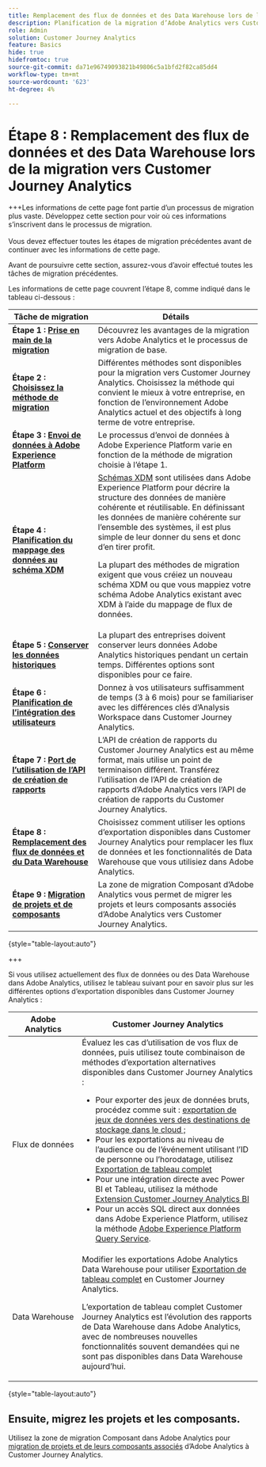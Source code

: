 ```yaml
---
title: Remplacement des flux de données et des Data Warehouse lors de la migration vers Customer Journey Analytics
description: Planification de la migration d’Adobe Analytics vers Customer Journey Analytics
role: Admin
solution: Customer Journey Analytics
feature: Basics
hide: true
hidefromtoc: true
source-git-commit: da71e96749093821b49806c5a1bfd2f82ca85dd4
workflow-type: tm+mt
source-wordcount: '623'
ht-degree: 4%

---
```


# Étape 8 : Remplacement des flux de données et des Data Warehouse lors de la migration vers Customer Journey Analytics

+++Les informations de cette page font partie d’un processus de migration plus vaste. Développez cette section pour voir où ces informations s’inscrivent dans le processus de migration. </br></br>Vous devez effectuer toutes les étapes de migration précédentes avant de continuer avec les informations de cette page.

Avant de poursuivre cette section, assurez-vous d’avoir effectué toutes les tâches de migration précédentes.

Les informations de cette page couvrent l’étape 8, comme indiqué dans le tableau ci-dessous :

| Tâche de migration | Détails |
|---------|----------|
| **Étape 1 : [Prise en main de la migration](/help/getting-started/cja-migration/cja-migration-getstarted.md)** | Découvrez les avantages de la migration vers Adobe Analytics et le processus de migration de base. |
| **Étape 2 : [Choisissez la méthode de migration](/help/getting-started/cja-migration/cja-migration-method.md)** | Différentes méthodes sont disponibles pour la migration vers Customer Journey Analytics. Choisissez la méthode qui convient le mieux à votre entreprise, en fonction de l’environnement Adobe Analytics actuel et des objectifs à long terme de votre entreprise. |
| **Étape 3 : [Envoi de données à Adobe Experience Platform](/help/getting-started/cja-migration/cja-migration-send-to-platform.md)** | Le processus d’envoi de données à Adobe Experience Platform varie en fonction de la méthode de migration choisie à l’étape 1. |
| **Étape 4 : [Planification du mappage des données au schéma XDM](/help/getting-started/cja-migration/cja-migration-xdm.md)** | [Schémas XDM](https://experienceleague.adobe.com/en/docs/experience-platform/xdm/home#xdm-schemas) sont utilisées dans Adobe Experience Platform pour décrire la structure des données de manière cohérente et réutilisable. En définissant les données de manière cohérente sur l’ensemble des systèmes, il est plus simple de leur donner du sens et donc d’en tirer profit.<p>La plupart des méthodes de migration exigent que vous créiez un nouveau schéma XDM ou que vous mappiez votre schéma Adobe Analytics existant avec XDM à l’aide du mappage de flux de données.</p> |
| **Étape 5 : [Conserver les données historiques](/help/getting-started/cja-migration/cja-migration-historical-data.md)** | La plupart des entreprises doivent conserver leurs données Adobe Analytics historiques pendant un certain temps. Différentes options sont disponibles pour ce faire. |
| **Étape 6 : [Planification de l’intégration des utilisateurs](/help/getting-started/cja-migration/cja-migration-onboarding.md)** | Donnez à vos utilisateurs suffisamment de temps (3 à 6 mois) pour se familiariser avec les différences clés d’Analysis Workspace dans Customer Journey Analytics. |
| **Étape 7 : [Port de l’utilisation de l’API de création de rapports](/help/getting-started/cja-migration/cja-migration-api.md)** | L’API de création de rapports du Customer Journey Analytics est au même format, mais utilise un point de terminaison différent. Transférez l’utilisation de l’API de création de rapports d’Adobe Analytics vers l’API de création de rapports du Customer Journey Analytics. |
| <span class="preview">**Étape 8 : [Remplacement des flux de données et du Data Warehouse](/help/getting-started/cja-migration/cja-migration-export-options.md)**</span> | <span class="preview">Choisissez comment utiliser les options d’exportation disponibles dans Customer Journey Analytics pour remplacer les flux de données et les fonctionnalités de Data Warehouse que vous utilisiez dans Adobe Analytics.</span> |
| **Étape 9 : [Migration de projets et de composants](/help/getting-started/cja-migration/cja-migration-projects.md)** | La zone de migration Composant d’Adobe Analytics vous permet de migrer les projets et leurs composants associés d’Adobe Analytics vers Customer Journey Analytics. |

{style="table-layout:auto"}

+++

Si vous utilisez actuellement des flux de données ou des Data Warehouse dans Adobe Analytics, utilisez le tableau suivant pour en savoir plus sur les différentes options d’exportation disponibles dans Customer Journey Analytics :

| Adobe Analytics | Customer Journey Analytics |
|---------|----------|
| Flux de données | Évaluez les cas d’utilisation de vos flux de données, puis utilisez toute combinaison de méthodes d’exportation alternatives disponibles dans Customer Journey Analytics : <ul><li>Pour exporter des jeux de données bruts, procédez comme suit : [exportation de jeux de données vers des destinations de stockage dans le cloud ;](https://experienceleague.adobe.com/en/docs/experience-platform/destinations/ui/activate/export-datasets)&#x200B;</li><li>Pour les exportations au niveau de l’audience ou de l’événement utilisant l’ID de personne ou l’horodatage, utilisez [Exportation de tableau complet](/help/analysis-workspace/export/export-cloud.md)&#x200B;</li><li>Pour une intégration directe avec Power BI et Tableau, utilisez la méthode [Extension Customer Journey Analytics BI](https://experienceleague.adobe.com/en/docs/analytics-platform/using/cja-dataviews/bi-extension)&#x200B;</li><li>Pour un accès SQL direct aux données dans Adobe Experience Platform, utilisez la méthode [Adobe Experience Platform Query Service](https://experienceleague.adobe.com/en/docs/experience-platform/query/home).</li></ul> |
| Data Warehouse | Modifier les exportations Adobe Analytics Data Warehouse pour utiliser [Exportation de tableau complet](/help/analysis-workspace/export/export-cloud.md) en Customer Journey Analytics.<p>L’exportation de tableau complet Customer Journey Analytics est l’évolution des rapports de Data Warehouse dans Adobe Analytics, avec de nombreuses nouvelles fonctionnalités souvent demandées qui ne sont pas disponibles dans Data Warehouse aujourd’hui.</p> |

{style="table-layout:auto"}

## Ensuite, migrez les projets et les composants.

Utilisez la zone de migration Composant dans Adobe Analytics pour [migration de projets et de leurs composants associés](/help/getting-started/cja-migration/cja-migration-projects.md) d’Adobe Analytics à Customer Journey Analytics.
